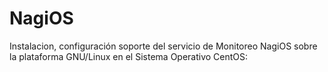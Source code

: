 # NagiOS
Instalacion, configuración soporte del servicio de Monitoreo NagiOS sobre la plataforma GNU/Linux en el Sistema Operativo CentOS:
